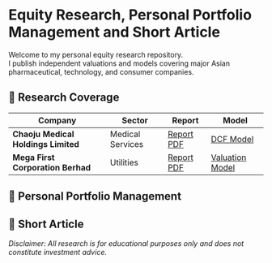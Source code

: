 # Equity Research, Personal Portfolio Management and Short Article
Welcome to my personal equity research repository.  
I publish independent valuations and models covering major Asian pharmaceutical, technology, and consumer companies.

## 📁 Research Coverage
| Company | Sector | Report | Model |
|----------|--------|--------|--------|
| **Chaoju Medical Holdings Limited** | Medical Services | [Report PDF](Pharma_CSPC/CSPC_Equity_Report.pdf) | [DCF Model](Pharma_CSPC/CSPC_Valuation_Model.xlsx) |
| **Mega First Corporation Berhad** | Utilities | [Report PDF](Tech_Tencent/Tencent_Equity_Report.pdf) | [Valuation Model](Tech_Tencent/Tencent_Valuation_Model.xlsx) |

## 📁 Personal Portfolio Management

## 📁 Short Article
_Disclaimer: All research is for educational purposes only and does not constitute investment advice._
